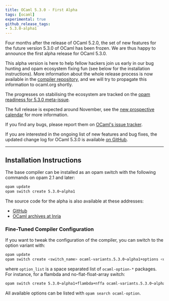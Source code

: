 ```yaml
---
title: OCaml 5.3.0 - First Alpha
tags: [ocaml]
experimental: true
github_release_tags:
- 5.3.0-alpha1
---
```


Four months after the release of OCaml 5.2.0, the set of new features for the
future version 5.3.0 of OCaml has been frozen. We are thus happy to announce the
first alpha release for OCaml 5.3.0.

This alpha version is here to help fellow hackers join us early in our bug
hunting and opam ecosystem fixing fun (see below for the installation
instructions). More information about the whole release process is now available
in the [compiler
repository](https://github.com/ocaml/ocaml/blob/trunk/release-info/introduction.md),
and we will try to propagate this information to ocaml.org shortly.


The progresses on stabilising the ecosystem are tracked on the [opam readiness for 5.3.0 meta-issue](https://github.com/ocaml/opam-repository/issues/26596).

The full release is expected around November, see the [new prospective
calendar](https://github.com/ocaml/ocaml/blob/trunk/release-info/calendar.md)
for more information.

If you find any bugs, please report them on [OCaml's issue
tracker](https://github.com/ocaml/ocaml/issues).

If you are interested in the ongoing list of new features and bug fixes, the
updated change log for OCaml 5.3.0 is available
[on GitHub](https://github.com/ocaml/ocaml/blob/5.3/Changes).


---
## Installation Instructions

The base compiler can be installed as an opam switch with the following commands
on opam 2.1 and later:

```bash
opam update
opam switch create 5.3.0~alpha1
```

The source code for the alpha is also available at these addresses:

* [GitHub](https://github.com/ocaml/ocaml/archive/5.3.0-alpha1.tar.gz)
* [OCaml archives at Inria](https://caml.inria.fr/pub/distrib/ocaml-5.3/ocaml-5.3.0~alpha1.tar.gz)

### Fine-Tuned Compiler Configuration

If you want to tweak the configuration of the compiler, you can switch to the option variant with:

```bash
opam update
opam switch create <switch_name> ocaml-variants.5.3.0~alpha1+options <option_list>
```

where `option_list` is a space separated list of `ocaml-option-*` packages. For instance, for a flambda and no-flat-float-array switch:

```bash
opam switch create 5.3.0~alpha1+flambda+nffa ocaml-variants.5.3.0~alpha1+options ocaml-option-flambda ocaml-option-no-flat-float-array
```

All available options can be listed with `opam search ocaml-option`.
